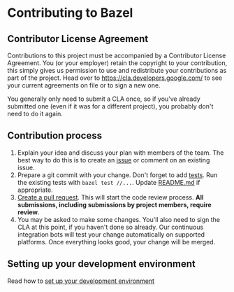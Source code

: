 # Contributing to Bazel

## Contributor License Agreement

Contributions to this project must be accompanied by a Contributor License
Agreement. You (or your employer) retain the copyright to your contribution,
this simply gives us permission to use and redistribute your contributions as
part of the project. Head over to <https://cla.developers.google.com/> to see
your current agreements on file or to sign a new one.

You generally only need to submit a CLA once, so if you've already submitted one
(even if it was for a different project), you probably don't need to do it
again.

## Contribution process

1. Explain your idea and discuss your plan with members of the team.
   The best way to do this is to create an [issue][issue-tracker] or
   comment on an existing issue.
1. Prepare a git commit with your change. Don't forget to
   add [tests][tests]. Run the existing tests with `bazel test //...`.
   Update [README.md](./README.md) if appropriate.
1. [Create a pull request](https://help.github.com/articles/creating-a-pull-request/).
   This will start the code review process. **All submissions,
   including submissions by project members, require review.**
1. You may be asked to make some changes. You'll also need to sign the
   CLA at this point, if you haven't done so already. Our continuous
   integration bots will test your change automatically on supported
   platforms. Once everything looks good, your change will be merged.

[issue-tracker]: https://github.com/tweag/rules_haskell/issues
[tests]: https://github.com/tweag/rules_haskell/tree/master/tests

## Setting up your development environment

Read how to [set up your development environment](https://bazel.build/contributing.html)
